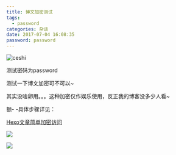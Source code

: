 ```yaml
---
title: 博文加密测试
tags:
  - password
categories: 杂谈
date: 2017-07-04 16:08:35
password: password
---
```


![ceshi](http://os73rgvu2.bkt.clouddn.com/image/lake-sky-reflection-water-163862.jpg)

测试密码为password

<!-- more -->

测试一下博文加密可不可以~

其实没啥卵用。。。这种加密仅作娱乐使用，反正我的博客没多少人看~

额- -具体步骤详见：

[Hexo文章简单加密访问](http://blog.csdn.net/lancelot_lewis/article/details/53422901)

![](http://os73rgvu2.bkt.clouddn.com/5fe461b3c77f000888070e566eb3001e.gif)

![](http://os73rgvu2.bkt.clouddn.com/7ac15f62079941969d6b4708931e8fde.gif)